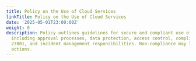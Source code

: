 ```yaml
---
title: Policy on the Use of Cloud Services
linkTitle: Policy on the Use of Cloud Services
date: '2025-05-01T23:00:00Z'
weight: 0
description: Policy outlines guidelines for secure and compliant use of cloud services,
  including approval processes, data protection, access control, compliance with ISO/IEC
  27001, and incident management responsibilities. Non-compliance may lead to disciplinary
  actions.
---
```



<!-- Unsupported block type: unsupported -->